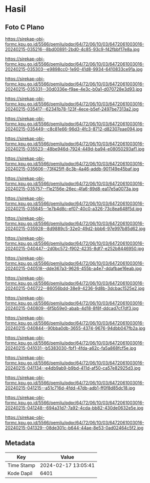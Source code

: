 # Hasil

## Foto C Plano

https://sirekap-obj-formc.kpu.go.id/5566/pemilu/pdpr/64/72/06/10/03/6472061003016-20240215-035216--8bd00891-2bd0-4c85-93c9-f42fbbf17e8a.jpg

https://sirekap-obj-formc.kpu.go.id/5566/pemilu/pdpr/64/72/06/10/03/6472061003016-20240215-035303--e9898cc0-1e90-41d8-9934-6410833ce91a.jpg

https://sirekap-obj-formc.kpu.go.id/5566/pemilu/pdpr/64/72/06/10/03/6472061003016-20240215-035331--30d0336e-f9ae-4e3c-b0a1-d070728e3d93.jpg

https://sirekap-obj-formc.kpu.go.id/5566/pemilu/pdpr/64/72/06/10/03/6472061003016-20240215-035417--62341b78-123f-4ece-b5ef-2497be7313a2.jpg

https://sirekap-obj-formc.kpu.go.id/5566/pemilu/pdpr/64/72/06/10/03/6472061003016-20240215-035449--c8c81e66-96d3-4fc3-8712-d82307eae094.jpg

https://sirekap-obj-formc.kpu.go.id/5566/pemilu/pdpr/64/72/06/10/03/6472061003016-20240215-035523--48be946d-7924-449d-ba94-e08050293af1.jpg

https://sirekap-obj-formc.kpu.go.id/5566/pemilu/pdpr/64/72/06/10/03/6472061003016-20240215-035606--73f425ff-8c3b-4a46-addb-901149e45baf.jpg

https://sirekap-obj-formc.kpu.go.id/5566/pemilu/pdpr/64/72/06/10/03/6472061003016-20240215-035757--f1e2156e-26ec-4fa6-89d8-ea17e5a0073a.jpg

https://sirekap-obj-formc.kpu.go.id/5566/pemilu/pdpr/64/72/06/10/03/6472061003016-20240215-035845--1e7b4d8c-ef07-40c0-a326-73c8ea648f5d.jpg

https://sirekap-obj-formc.kpu.go.id/5566/pemilu/pdpr/64/72/06/10/03/6472061003016-20240215-035928--8d9889c5-32e0-49d2-bbb6-97e997b85d62.jpg

https://sirekap-obj-formc.kpu.go.id/5566/pemilu/pdpr/64/72/06/10/03/6472061003016-20240215-040447--2d0bc572-f902-4235-8df7-e252b8446950.jpg

https://sirekap-obj-formc.kpu.go.id/5566/pemilu/pdpr/64/72/06/10/03/6472061003016-20240215-040518--dde367a3-9626-455b-a4e7-ddafbae16eab.jpg

https://sirekap-obj-formc.kpu.go.id/5566/pemilu/pdpr/64/72/06/10/03/6472061003016-20240215-040722--86056bdd-38e9-4236-9d8b-3dcbac1525e2.jpg

https://sirekap-obj-formc.kpu.go.id/5566/pemilu/pdpr/64/72/06/10/03/6472061003016-20240215-040809--6f5b59e0-abab-4d18-8f8f-ddcad7cf7df3.jpg

https://sirekap-obj-formc.kpu.go.id/5566/pemilu/pdpr/64/72/06/10/03/6472061003016-20240215-040844--90bba0db-3655-4374-9676-94dbb047fb2a.jpg

https://sirekap-obj-formc.kpu.go.id/5566/pemilu/pdpr/64/72/06/10/03/6472061003016-20240215-041031--b5383030-fbf1-4fda-a62c-fa5a868fcf5e.jpg

https://sirekap-obj-formc.kpu.go.id/5566/pemilu/pdpr/64/72/06/10/03/6472061003016-20240215-041134--e4db9ab9-b9bd-411d-af50-ca57e82925d3.jpg

https://sirekap-obj-formc.kpu.go.id/5566/pemilu/pdpr/64/72/06/10/03/6472061003016-20240215-041215--a51c716d-4fdd-47db-adb1-ff0f8d85dc18.jpg

https://sirekap-obj-formc.kpu.go.id/5566/pemilu/pdpr/64/72/06/10/03/6472061003016-20240215-041248--694a31d7-7a92-4cda-bb82-430de0632e5e.jpg

https://sirekap-obj-formc.kpu.go.id/5566/pemilu/pdpr/64/72/06/10/03/6472061003016-20240215-041329--08de301c-b644-44ae-8e53-0ad02464c5f2.jpg


## Metadata

| Key        | Value               |
| ---------- | ------------------- |
| Time Stamp | 2024-02-17 13:05:41 |
| Kode Dapil | 6401                |



